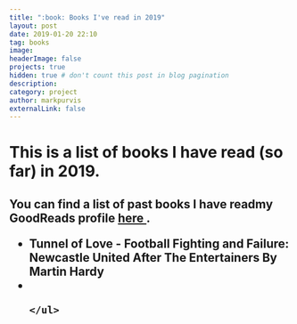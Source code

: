 ```yaml
---
title: ":book: Books I've read in 2019"
layout: post
date: 2019-01-20 22:10
tag: books
image:
headerImage: false
projects: true
hidden: true # don't count this post in blog pagination
description:
category: project
author: markpurvis
externalLink: false
---
```


<h1> This is a list of books I have read (so far) in 2019. </h1>

<h2> You can find a list of past books I have readmy GoodReads profile <a href="//www.goodreads.com/review/list/9918109"> here </a>.


<ul class="book-list">
	<li>Tunnel of Love - Football Fighting and Failure: Newcastle United After The Entertainers By Martin Hardy</li>
	<li> </li>

	</ul>

